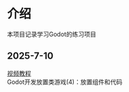 # 介绍
本项目记录学习Godot的练习项目
## 2025-7-10
[视频教程](https://www.bilibili.com/video/BV19vmgY1Evy?spm_id_from=333.788.videopod.sections&vd_source=cec4af787ac4b582aa4bae17ac26d596)  
Godot开发放置类游戏(4)：放置组件和代码
